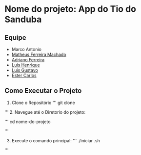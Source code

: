 # Nome do projeto: App do Tio do Sanduba
## Equipe
- Marco Antonio
- [Matheus Ferreira Machado](https://github.com/speeky00)
- [Adriano Ferreira](https://github.com/AdrianoJr07) 
- [Luis Henrique](https://github.com/lui0908)
- [Luis Gustavo](https://github.com/LuisGlima)
- [Ester Carlos](https://github.com/esterssc24)

## Como Executar o Projeto

1. Clone o Repositório
'''
git clone <URL REPOSITORIO>

'''
2. Navegue até o Diretorio do projeto:

'''
cd nome-do-projeto

'''

3. Execute o comando principal:
'''
./iniciar .sh

'''
